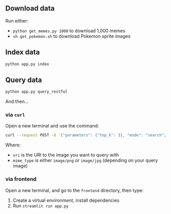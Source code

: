 ## Download data

Run either:

- `python get_memes.py 1000` to download 1,000 memes
- `sh get_pokemon.sh` to download Pokemon sprite images

## Index data

```sh
python app.py index
```

## Query data

```sh
python app.py query_restful
```

And then...

### via `curl`

Open a new terminal and use the command:

```sh
curl --request POST -d '{"parameters": {"top_k": 3}, "mode": "search",  "data": [{"uri":"data/1.png", "mime_type": "image/png"}]}' -H 'Content-Type: application/json' 'http://localhost:12345/search'
```

Where:

- `uri` is the URI to the image you want to query with
- `mime_type` is either `image/png` or `image/jpg` (depending on your query image)

### via frontend

Open a new terminal, and go to the `frontend` directory, then type:

1. Create a virtual environment, install dependencies
2. Run `streamlit run app.py`
